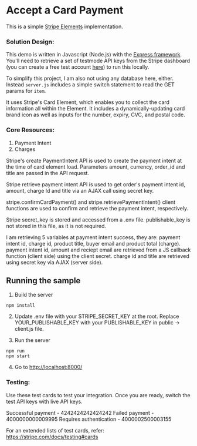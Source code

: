 # Accept a Card Payment

This is a simple [Stripe Elements](https://stripe.com/docs/payments/accept-a-payment?platform=web&lang=php&client=html&integration=checkout&ui=elements) implementation.

### Solution Design: 

This demo is written in Javascript (Node.js) with the [Express framework](https://expressjs.com/). You'll need to retrieve a set of testmode API keys from the Stripe dashboard (you can create a free test account [here](https://dashboard.stripe.com/register)) to run this locally.

To simplify this project, I am also not using any database here, either. Instead `server.js` includes a simple switch statement to read the GET params for `item`. 

It uses Stripe's Card Element, which enables you to collect the card information all within the Element. It includes a dynamically-updating card brand icon as well as inputs for the number, expiry, CVC, and postal code. 


### Core Resources:
1. Payment Intent
2. Charges

Stripe's create PaymentIntent API is used to create the payment intent at the time of card element load. Parameters amount, currency, order_id and title are passed in the API request. 

Stripe retrieve payment intent API is used to get order's payment intent id, amount, charge Id and title via an AJAX call using secret key. 

stripe.confirmCardPayment() and stripe.retrievePaymentIntent() client functions are used to confirm and retrieve the payment intent, respectively. 

Stripe secret_key is stored and accessed from a .env file. publishable_key is not stored in this file, as it is not required. 

I am retrieving 5 variables at payment intent success, they are: payment intent id, charge id, product title, buyer email and product total (charge). payment intent id, amount and reciept email are retrieved from a JS callback function (client side) using the client secret. charge id and title are retrieved using secret key via AJAX (server side). 

## Running the sample

1. Build the server

```
npm install
```

2. Update .env file with your STRIPE_SECRET_KEY at the root. Replace YOUR_PUBLISHABLE_KEY with your PUBLISHABLE_KEY in public -> client.js file.


3. Run the server

```
npm run
npm start
```

4. Go to [http://localhost:8000/](http://localhost:8000)

### Testing: 

Use these test cards to test your integration. Once you are ready, switch the test API keys with live API keys.

Successful payment - 4242424242424242
Failed payment - 4000000000009995
Requires authentication - 4000002500003155

For an extended lists of test cards, refer: https://stripe.com/docs/testing#cards